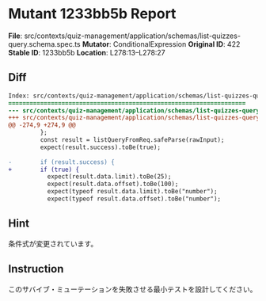 # Mutant 1233bb5b Report

**File**: src/contexts/quiz-management/application/schemas/list-quizzes-query.schema.spec.ts
**Mutator**: ConditionalExpression
**Original ID**: 422
**Stable ID**: 1233bb5b
**Location**: L278:13–L278:27

## Diff

```diff
Index: src/contexts/quiz-management/application/schemas/list-quizzes-query.schema.spec.ts
===================================================================
--- src/contexts/quiz-management/application/schemas/list-quizzes-query.schema.spec.ts	original
+++ src/contexts/quiz-management/application/schemas/list-quizzes-query.schema.spec.ts	mutated #422
@@ -274,9 +274,9 @@
         };
         const result = listQueryFromReq.safeParse(rawInput);
         expect(result.success).toBe(true);
 
-        if (result.success) {
+        if (true) {
           expect(result.data.limit).toBe(25);
           expect(result.data.offset).toBe(100);
           expect(typeof result.data.limit).toBe("number");
           expect(typeof result.data.offset).toBe("number");
```

## Hint

条件式が変更されています。

## Instruction

このサバイブ・ミューテーションを失敗させる最小テストを設計してください。
